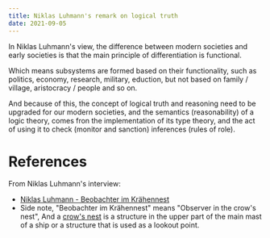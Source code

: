 ```yaml
---
title: Niklas Luhmann's remark on logical truth
date: 2021-09-05
---
```


In Niklas Luhmann's view,
the difference between modern societies and early societies is that
the main principle of differentiation is functional.

Which means subsystems are formed based on their functionality,
such as politics, economy, research, military, eduction,
but not based on family / village, aristocracy / people and so on.

And because of this,
the concept of logical truth and reasoning
need to be upgraded for our modern societies,
and the semantics (reasonability) of a logic theory,
comes fron the implementation of its type theory,
and the act of using it to check (monitor and sanction) inferences (rules of role).

# References

From Niklas Luhmann's interview:
- [Niklas Luhmann - Beobachter im Krähennest](https://www.youtube.com/watch?v=qRSCKSPMuDc&ab_channel=holgersen911)
- Side note, "Beobachter im Krähennest" means "Observer in the crow's nest",
  And a [crow's nest][] is a structure in the upper part of the main mast of a ship or a structure that is used as a lookout point.

[crow's nest]: https://en.wikipedia.org/wiki/Crow%27s_nest
